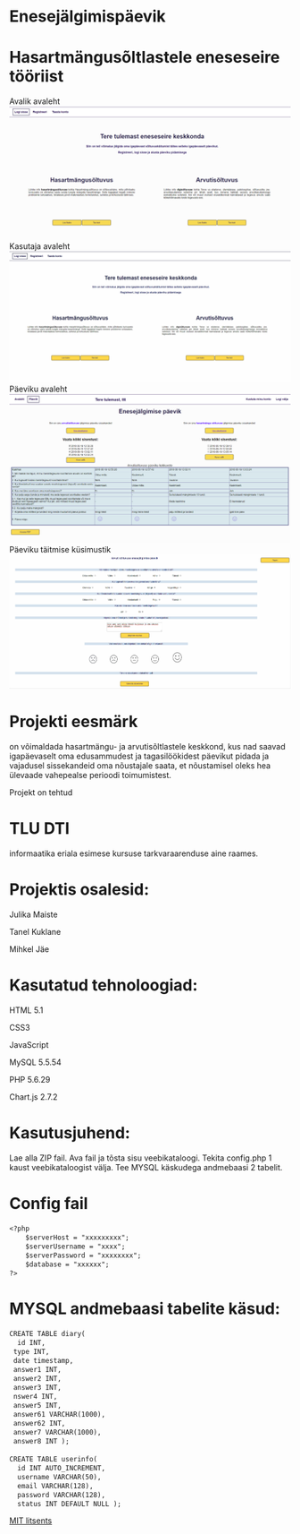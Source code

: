 # Enesejälgimispäevik
# Hasartmängusõltlastele eneseseire tööriist

Avalik avaleht
![leht](images/openingPage.png)
Kasutaja avaleht
![leht](images/startingPage.png)
Päeviku avaleht
![leht](images/diaryPage.png)
Päeviku täitmise küsimustik
![leht](images/diaryEntryPage.png)

# Projekti eesmärk 
on võimaldada hasartmängu- ja arvutisõltlastele keskkond, kus nad saavad igapäevaselt oma edusammudest ja tagasilöökidest päevikut pidada ja vajadusel sissekandeid oma nõustajale saata, et nõustamisel oleks hea ülevaade vahepealse perioodi toimumistest.

Projekt on tehtud 
# TLU DTI 
informaatika eriala esimese kursuse tarkvaraarenduse aine raames.

# Projektis osalesid:

Julika Maiste

Tanel Kuklane

Mihkel Jäe


# Kasutatud tehnoloogiad:
HTML 5.1

CSS3

JavaScript

MySQL 5.5.54

PHP 5.6.29

Chart.js 2.7.2

# Kasutusjuhend:
Lae alla ZIP fail. Ava fail ja tõsta sisu veebikataloogi. Tekita config.php 1 kaust veebikataloogist välja. Tee MYSQL käskudega andmebaasi 2 tabelit. 


# Config fail

```
<?php
	$serverHost = "xxxxxxxxx";
	$serverUsername = "xxxx";
	$serverPassword = "xxxxxxxx";
	$database = "xxxxxx";
?>

```

# MYSQL andmebaasi tabelite käsud:

```
CREATE TABLE diary( 
  id INT,
 type INT, 
 date timestamp, 
 answer1 INT, 
 answer2 INT, 
 answer3 INT, 
 nswer4 INT, 
 answer5 INT, 
 answer61 VARCHAR(1000), 
 answer62 INT, 
 answer7 VARCHAR(1000), 
 answer8 INT );

CREATE TABLE userinfo( 
  id INT AUTO_INCREMENT, 
  username VARCHAR(50), 
  email VARCHAR(128), 
  password VARCHAR(128), 
  status INT DEFAULT NULL );
```

[MIT litsents](Documents/license.txt)

